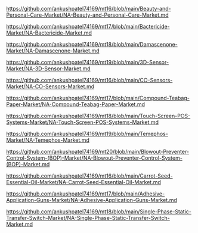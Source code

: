 <p><a href="https://github.com/ankushpatel74169/mt16/blob/main/Beauty-and-Personal-Care-Market/NA-Beauty-and-Personal-Care-Market.md">https://github.com/ankushpatel74169/mt16/blob/main/Beauty-and-Personal-Care-Market/NA-Beauty-and-Personal-Care-Market.md</a></p><p><a href="https://github.com/ankushpatel74169/mt17/blob/main/Bactericide-Market/NA-Bactericide-Market.md">https://github.com/ankushpatel74169/mt17/blob/main/Bactericide-Market/NA-Bactericide-Market.md</a></p><p><a href="https://github.com/ankushpatel74169/mt18/blob/main/Damascenone-Market/NA-Damascenone-Market.md">https://github.com/ankushpatel74169/mt18/blob/main/Damascenone-Market/NA-Damascenone-Market.md</a></p><p><a href="https://github.com/ankushpatel74169/mt19/blob/main/3D-Sensor-Market/NA-3D-Sensor-Market.md">https://github.com/ankushpatel74169/mt19/blob/main/3D-Sensor-Market/NA-3D-Sensor-Market.md</a></p><p><a href="https://github.com/ankushpatel74169/mt16/blob/main/CO-Sensors-Market/NA-CO-Sensors-Market.md">https://github.com/ankushpatel74169/mt16/blob/main/CO-Sensors-Market/NA-CO-Sensors-Market.md</a></p><p><a href="https://github.com/ankushpatel74169/mt17/blob/main/Compound-Teabag-Paper-Market/NA-Compound-Teabag-Paper-Market.md">https://github.com/ankushpatel74169/mt17/blob/main/Compound-Teabag-Paper-Market/NA-Compound-Teabag-Paper-Market.md</a></p><p><a href="https://github.com/ankushpatel74169/mt18/blob/main/Touch-Screen-POS-Systems-Market/NA-Touch-Screen-POS-Systems-Market.md">https://github.com/ankushpatel74169/mt18/blob/main/Touch-Screen-POS-Systems-Market/NA-Touch-Screen-POS-Systems-Market.md</a></p><p><a href="https://github.com/ankushpatel74169/mt19/blob/main/Temephos-Market/NA-Temephos-Market.md">https://github.com/ankushpatel74169/mt19/blob/main/Temephos-Market/NA-Temephos-Market.md</a></p><p><a href="https://github.com/ankushpatel74169/mt20/blob/main/Blowout-Preventer-Control-System-(BOP)-Market/NA-Blowout-Preventer-Control-System-(BOP)-Market.md">https://github.com/ankushpatel74169/mt20/blob/main/Blowout-Preventer-Control-System-(BOP)-Market/NA-Blowout-Preventer-Control-System-(BOP)-Market.md</a></p><p><a href="https://github.com/ankushpatel74169/mt16/blob/main/Carrot-Seed-Essential-Oil-Market/NA-Carrot-Seed-Essential-Oil-Market.md">https://github.com/ankushpatel74169/mt16/blob/main/Carrot-Seed-Essential-Oil-Market/NA-Carrot-Seed-Essential-Oil-Market.md</a></p><p><a href="https://github.com/ankushpatel74169/mt17/blob/main/Adhesive-Application-Guns-Market/NA-Adhesive-Application-Guns-Market.md">https://github.com/ankushpatel74169/mt17/blob/main/Adhesive-Application-Guns-Market/NA-Adhesive-Application-Guns-Market.md</a></p><p><a href="https://github.com/ankushpatel74169/mt18/blob/main/Single-Phase-Static-Transfer-Switch-Market/NA-Single-Phase-Static-Transfer-Switch-Market.md">https://github.com/ankushpatel74169/mt18/blob/main/Single-Phase-Static-Transfer-Switch-Market/NA-Single-Phase-Static-Transfer-Switch-Market.md</a></p>
